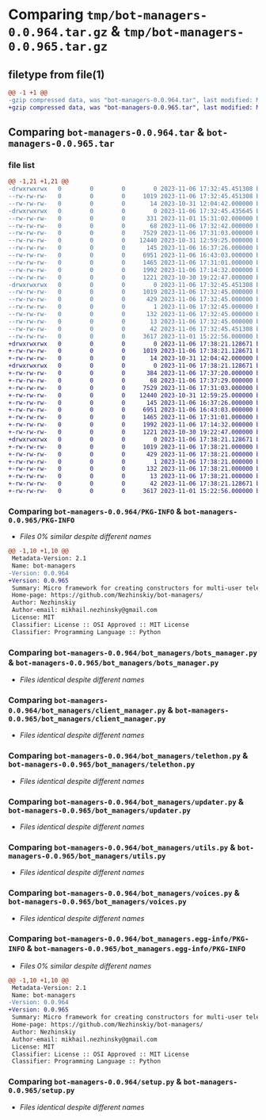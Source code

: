 # Comparing `tmp/bot-managers-0.0.964.tar.gz` & `tmp/bot-managers-0.0.965.tar.gz`

## filetype from file(1)

```diff
@@ -1 +1 @@
-gzip compressed data, was "bot-managers-0.0.964.tar", last modified: Mon Nov  6 17:32:45 2023, max compression
+gzip compressed data, was "bot-managers-0.0.965.tar", last modified: Mon Nov  6 17:38:21 2023, max compression
```

## Comparing `bot-managers-0.0.964.tar` & `bot-managers-0.0.965.tar`

### file list

```diff
@@ -1,21 +1,21 @@
-drwxrwxrwx   0        0        0        0 2023-11-06 17:32:45.451308 bot-managers-0.0.964/
--rw-rw-rw-   0        0        0     1019 2023-11-06 17:32:45.451308 bot-managers-0.0.964/PKG-INFO
--rw-rw-rw-   0        0        0       14 2023-10-31 12:04:42.000000 bot-managers-0.0.964/README.md
-drwxrwxrwx   0        0        0        0 2023-11-06 17:32:45.435645 bot-managers-0.0.964/bot_managers/
--rw-rw-rw-   0        0        0      331 2023-11-01 15:31:02.000000 bot-managers-0.0.964/bot_managers/__init__.py
--rw-rw-rw-   0        0        0       68 2023-11-06 17:32:42.000000 bot-managers-0.0.964/bot_managers/__version__.py
--rw-rw-rw-   0        0        0     7529 2023-11-06 17:31:03.000000 bot-managers-0.0.964/bot_managers/bots_manager.py
--rw-rw-rw-   0        0        0    12440 2023-10-31 12:59:25.000000 bot-managers-0.0.964/bot_managers/client_manager.py
--rw-rw-rw-   0        0        0      145 2023-11-06 16:37:26.000000 bot-managers-0.0.964/bot_managers/settings.py
--rw-rw-rw-   0        0        0     6951 2023-11-06 16:43:03.000000 bot-managers-0.0.964/bot_managers/telethon.py
--rw-rw-rw-   0        0        0     1465 2023-11-06 17:31:01.000000 bot-managers-0.0.964/bot_managers/updater.py
--rw-rw-rw-   0        0        0     1992 2023-11-06 17:14:32.000000 bot-managers-0.0.964/bot_managers/utils.py
--rw-rw-rw-   0        0        0     1221 2023-10-30 19:22:47.000000 bot-managers-0.0.964/bot_managers/voices.py
-drwxrwxrwx   0        0        0        0 2023-11-06 17:32:45.451308 bot-managers-0.0.964/bot_managers.egg-info/
--rw-rw-rw-   0        0        0     1019 2023-11-06 17:32:45.000000 bot-managers-0.0.964/bot_managers.egg-info/PKG-INFO
--rw-rw-rw-   0        0        0      429 2023-11-06 17:32:45.000000 bot-managers-0.0.964/bot_managers.egg-info/SOURCES.txt
--rw-rw-rw-   0        0        0        1 2023-11-06 17:32:45.000000 bot-managers-0.0.964/bot_managers.egg-info/dependency_links.txt
--rw-rw-rw-   0        0        0      132 2023-11-06 17:32:45.000000 bot-managers-0.0.964/bot_managers.egg-info/requires.txt
--rw-rw-rw-   0        0        0       13 2023-11-06 17:32:45.000000 bot-managers-0.0.964/bot_managers.egg-info/top_level.txt
--rw-rw-rw-   0        0        0       42 2023-11-06 17:32:45.451308 bot-managers-0.0.964/setup.cfg
--rw-rw-rw-   0        0        0     3617 2023-11-01 15:22:56.000000 bot-managers-0.0.964/setup.py
+drwxrwxrwx   0        0        0        0 2023-11-06 17:38:21.128671 bot-managers-0.0.965/
+-rw-rw-rw-   0        0        0     1019 2023-11-06 17:38:21.128671 bot-managers-0.0.965/PKG-INFO
+-rw-rw-rw-   0        0        0       14 2023-10-31 12:04:42.000000 bot-managers-0.0.965/README.md
+drwxrwxrwx   0        0        0        0 2023-11-06 17:38:21.128671 bot-managers-0.0.965/bot_managers/
+-rw-rw-rw-   0        0        0      384 2023-11-06 17:37:20.000000 bot-managers-0.0.965/bot_managers/__init__.py
+-rw-rw-rw-   0        0        0       68 2023-11-06 17:37:29.000000 bot-managers-0.0.965/bot_managers/__version__.py
+-rw-rw-rw-   0        0        0     7529 2023-11-06 17:31:03.000000 bot-managers-0.0.965/bot_managers/bots_manager.py
+-rw-rw-rw-   0        0        0    12440 2023-10-31 12:59:25.000000 bot-managers-0.0.965/bot_managers/client_manager.py
+-rw-rw-rw-   0        0        0      145 2023-11-06 16:37:26.000000 bot-managers-0.0.965/bot_managers/settings.py
+-rw-rw-rw-   0        0        0     6951 2023-11-06 16:43:03.000000 bot-managers-0.0.965/bot_managers/telethon.py
+-rw-rw-rw-   0        0        0     1465 2023-11-06 17:31:01.000000 bot-managers-0.0.965/bot_managers/updater.py
+-rw-rw-rw-   0        0        0     1992 2023-11-06 17:14:32.000000 bot-managers-0.0.965/bot_managers/utils.py
+-rw-rw-rw-   0        0        0     1221 2023-10-30 19:22:47.000000 bot-managers-0.0.965/bot_managers/voices.py
+drwxrwxrwx   0        0        0        0 2023-11-06 17:38:21.128671 bot-managers-0.0.965/bot_managers.egg-info/
+-rw-rw-rw-   0        0        0     1019 2023-11-06 17:38:21.000000 bot-managers-0.0.965/bot_managers.egg-info/PKG-INFO
+-rw-rw-rw-   0        0        0      429 2023-11-06 17:38:21.000000 bot-managers-0.0.965/bot_managers.egg-info/SOURCES.txt
+-rw-rw-rw-   0        0        0        1 2023-11-06 17:38:21.000000 bot-managers-0.0.965/bot_managers.egg-info/dependency_links.txt
+-rw-rw-rw-   0        0        0      132 2023-11-06 17:38:21.000000 bot-managers-0.0.965/bot_managers.egg-info/requires.txt
+-rw-rw-rw-   0        0        0       13 2023-11-06 17:38:21.000000 bot-managers-0.0.965/bot_managers.egg-info/top_level.txt
+-rw-rw-rw-   0        0        0       42 2023-11-06 17:38:21.128671 bot-managers-0.0.965/setup.cfg
+-rw-rw-rw-   0        0        0     3617 2023-11-01 15:22:56.000000 bot-managers-0.0.965/setup.py
```

### Comparing `bot-managers-0.0.964/PKG-INFO` & `bot-managers-0.0.965/PKG-INFO`

 * *Files 0% similar despite different names*

```diff
@@ -1,10 +1,10 @@
 Metadata-Version: 2.1
 Name: bot-managers
-Version: 0.0.964
+Version: 0.0.965
 Summary: Micro framework for creating constructors for multi-user telegram bots
 Home-page: https://github.com/Nezhinskiy/bot-managers/
 Author: Nezhinskiy
 Author-email: mikhail.nezhinsky@gmail.com
 License: MIT
 Classifier: License :: OSI Approved :: MIT License
 Classifier: Programming Language :: Python
```

### Comparing `bot-managers-0.0.964/bot_managers/bots_manager.py` & `bot-managers-0.0.965/bot_managers/bots_manager.py`

 * *Files identical despite different names*

### Comparing `bot-managers-0.0.964/bot_managers/client_manager.py` & `bot-managers-0.0.965/bot_managers/client_manager.py`

 * *Files identical despite different names*

### Comparing `bot-managers-0.0.964/bot_managers/telethon.py` & `bot-managers-0.0.965/bot_managers/telethon.py`

 * *Files identical despite different names*

### Comparing `bot-managers-0.0.964/bot_managers/updater.py` & `bot-managers-0.0.965/bot_managers/updater.py`

 * *Files identical despite different names*

### Comparing `bot-managers-0.0.964/bot_managers/utils.py` & `bot-managers-0.0.965/bot_managers/utils.py`

 * *Files identical despite different names*

### Comparing `bot-managers-0.0.964/bot_managers/voices.py` & `bot-managers-0.0.965/bot_managers/voices.py`

 * *Files identical despite different names*

### Comparing `bot-managers-0.0.964/bot_managers.egg-info/PKG-INFO` & `bot-managers-0.0.965/bot_managers.egg-info/PKG-INFO`

 * *Files 0% similar despite different names*

```diff
@@ -1,10 +1,10 @@
 Metadata-Version: 2.1
 Name: bot-managers
-Version: 0.0.964
+Version: 0.0.965
 Summary: Micro framework for creating constructors for multi-user telegram bots
 Home-page: https://github.com/Nezhinskiy/bot-managers/
 Author: Nezhinskiy
 Author-email: mikhail.nezhinsky@gmail.com
 License: MIT
 Classifier: License :: OSI Approved :: MIT License
 Classifier: Programming Language :: Python
```

### Comparing `bot-managers-0.0.964/setup.py` & `bot-managers-0.0.965/setup.py`

 * *Files identical despite different names*

